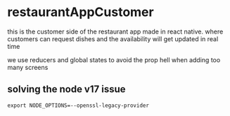 # restaurantAppCustomer

this is the customer side of the restaurant app made in react native. where customers can request dishes and the availability will get updated in real time

we use reducers and global states to avoid the prop hell when adding too many screens


## solving the node v17 issue

```
export NODE_OPTIONS=--openssl-legacy-provider
```
